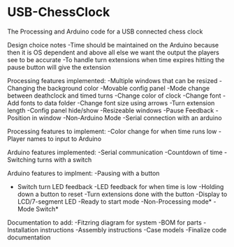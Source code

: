 USB-ChessClock
==============

The Processing and Arduino code for a USB connected chess clock

Design choice notes
-Time should be maintained on the Arduino because then it is OS dependent and above all else we want the output the players see to be accurate
-To handle turn extensions when time expires hitting the pause button will give the extension


Processing features implemented:
-Multiple windows that can be resized
-Changing the background color
-Movable config panel
-Mode change between deathclock and timed turns
-Change color of clock
-Change font
-Add fonts to data folder
-Change font size using arrows
-Turn extension length
-Config panel hide/show
-Resizeable windows
-Pause Feedback
-Position in window
-Non-Arduino Mode
-Serial connection with an arduino


Processing features to implement:
-Color change for when time runs low
-Player names to input to Arduino

Arduino features implemented:
-Serial communication
-Countdown of time
-Switching turns with a switch

Arduino features to implment:
-Pausing with a button
- Switch turn LED feedback
-LED feedback for when time is low
-Holding down a button to reset
-Turn extensions done with the button
-Display to LCD/7-segment LED
-Ready to start mode
-Non-Processing mode*
-Mode Switch*

Documentation to add:
-Fitzring diagram for system
-BOM for parts
-Installation instructions
-Assembly instructions
-Case models
-Finalize code documentation
